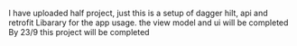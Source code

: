 I have uploaded half project, just this is a setup of  dagger hilt, api and retrofit Libarary for the app usage. the view model and ui will be completed
By 23/9 this project will be completed
